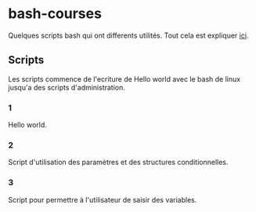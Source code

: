 # bash-courses

Quelques scripts bash qui ont differents utilités. Tout cela est expliquer [ici](#scripts).

## Scripts

Les scripts commence de l'ecriture de Hello world avec le bash de linux jusqu'a des scripts d'administration.

### 1
Hello world.

### 2
Script d'utilisation des paramètres et des structures conditionnelles.

### 3
Script pour permettre à l'utilisateur de saisir des variables.
